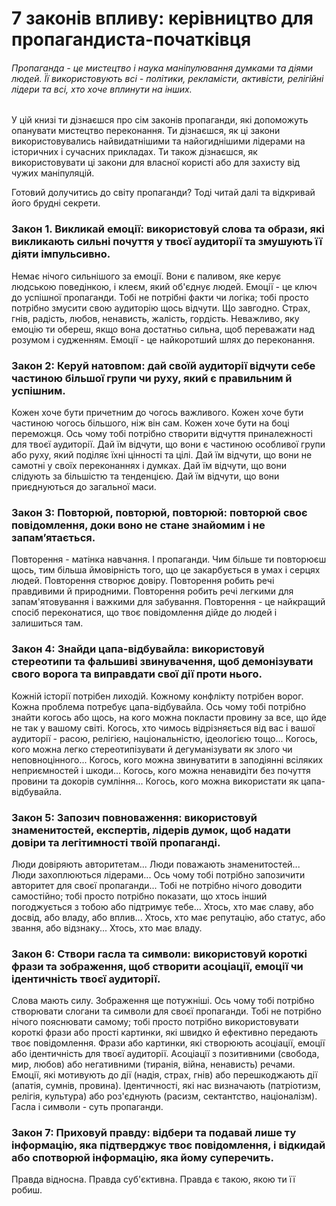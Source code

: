 # 7 законів впливу: керівництво для пропагандиста-початківця
###### Пропаганда - це мистецтво і наука маніпулювання думками та діями людей. Її використовують всі - політики, рекламісти, активісти, релігійні лідери та всі, хто хоче вплинути на інших.

У цій книзі ти дізнаєшся про сім законів пропаганди, які допоможуть опанувати мистецтво переконання. Ти дізнаєшся, як ці закони використовувались найвидатнішими та найогиднішими лідерами на історичних і сучасних прикладах. Ти також дізнаєшся, як використовувати ці закони для власної користі або для захисту від чужих маніпуляцій.

Готовий долучитись до світу пропаганди? Тоді читай далі та відкривай його брудні секрети.

### Закон 1. Викликай емоції: використовуй слова та образи, які викликають сильні почуття у твоєї аудиторії та змушують її діяти імпульсивно.

Немає нічого сильнішого за емоції. Вони є паливом, яке керує людською поведінкою, і клеєм, який об'єднує людей. Емоції - це ключ до успішної пропаганди. Тобі не потрібні факти чи логіка; тобі просто потрібно змусити свою аудиторію щось відчути. Що завгодно. Страх, гнів, радість, любов, ненависть, жалість, гордість. Неважливо, яку емоцію ти обереш, якщо вона достатньо сильна, щоб переважати над розумом і судженням. Емоції - це найкоротший шлях до переконання.

### Закон 2: Керуй натовпом: дай своїй аудиторії відчути себе частиною більшої групи чи руху, який є правильним й успішним.

Кожен хоче бути причетним до чогось важливого. Кожен хоче бути частиною чогось більшого, ніж він сам. Кожен хоче бути на боці переможця. Ось чому тобі потрібно створити відчуття приналежності для твоєї аудиторії. Дай їм відчути, що вони є частиною особливої групи або руху, який поділяє їхні цінності та цілі. Дай їм відчути, що вони не самотні у своїх переконаннях і думках. Дай їм відчути, що вони слідують за більшістю та тенденцією. Дай їм відчути, що вони приєднуються до загальної маси.

### Закон 3: Повторюй, повторюй, повторюй: повторюй своє повідомлення, доки воно не стане знайомим і не запам’ятається.

Повторення - матінка навчання. І пропаганди. Чим більше ти повторюєш щось, тим більша ймовірність того, що це закарбується в умах і серцях людей. Повторення створює довіру. Повторення робить речі правдивими й природними. Повторення робить речі легкими для запам'ятовування і важкими для забування. Повторення - це найкращий спосіб переконатися, що твоє повідомлення дійде до людей і залишиться там.

### Закон 4: Знайди цапа-відбувайла: використовуй стереотипи та фальшиві звинувачення, щоб демонізувати свого ворога та виправдати свої дії проти нього.

Кожній історії потрібен лиходій. Кожному конфлікту потрібен ворог. Кожна проблема потребує цапа-відбувайла. Ось чому тобі потрібно знайти когось або щось, на кого можна покласти провину за все, що йде не так у вашому світі. Когось, хто чимось відрізняється від вас і вашої аудиторії - расою, релігією, національністю, ідеологією тощо... Когось, кого можна легко стереотипізувати й дегуманізувати як злого чи неповноцінного... Когось, кого можна звинуватити в заподіянні всіляких неприємностей і шкоди... Когось, кого можна ненавидіти без почуття провини та докорів сумління... Когось, кого можна використати як цапа-відбувайла.

### Закон 5: Запозич повноваження: використовуй знаменитостей, експертів, лідерів думок, щоб надати довіри та легітимності твоїй пропаганді.

Люди довіряють авторитетам... Люди поважають знаменитостей... Люди захоплюються лідерами... Ось чому тобі потрібно запозичити авторитет для своєї пропаганди... Тобі не потрібно нічого доводити самостійно; тобі просто потрібно показати, що хтось інший погоджується з тобою або підтримує тебе... Хтось, хто має славу, або досвід, або владу, або вплив... Хтось, хто має репутацію, або статус, або звання, або відзнаку... Хтось, хто має владу.

### Закон 6: Створи гасла та символи: використовуй короткі фрази та зображення, щоб створити асоціації, емоції чи ідентичність твоєї аудиторії.

Слова мають силу. Зображення ще потужніші. Ось чому тобі потрібно створювати слогани та символи для своєї пропаганди. Тобі не потрібно нічого пояснювати самому; тобі просто потрібно використовувати короткі фрази або прості картинки, які швидко й ефективно передають твоє повідомлення. Фрази або картинки, які створюють асоціації, емоції або ідентичність для твоєї аудиторії. Асоціації з позитивними (свобода, мир, любов) або негативними (тиранія, війна, ненависть) речами. Емоції, які мотивують до дії (надія, страх, гнів) або перешкоджають дії (апатія, сумнів, провина). Ідентичності, які нас визначають (патріотизм, релігія, культура) або роз'єднують (расизм, сектантство, націоналізм). Гасла і символи - суть пропаганди.

### Закон 7: Приховуй правду: відбери та подавай лише ту інформацію, яка підтверджує твоє повідомлення, і відкидай або спотворюй інформацію, яка йому суперечить.

Правда відносна. Правда суб'єктивна. Правда є такою, якою ти її робиш.
